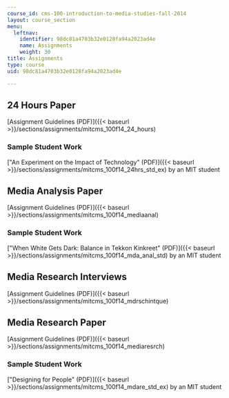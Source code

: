 ```yaml
---
course_id: cms-100-introduction-to-media-studies-fall-2014
layout: course_section
menu:
  leftnav:
    identifier: 98dc81a4703b32e0128fa94a2023ad4e
    name: Assignments
    weight: 30
title: Assignments
type: course
uid: 98dc81a4703b32e0128fa94a2023ad4e

---
```


24 Hours Paper
--------------

[Assignment Guidelines (PDF)]({{< baseurl >}}/sections/assignments/mitcms_100f14_24_hours)

### Sample Student Work

["An Experiment on the Impact of Technology" (PDF)]({{< baseurl >}}/sections/assignments/mitcms_100f14_24hrs_std_ex) by an MIT student

Media Analysis Paper
--------------------

[Assignment Guidelines (PDF)]({{< baseurl >}}/sections/assignments/mitcms_100f14_mediaanal)

### Sample Student Work

["When White Gets Dark: Balance in Tekkon Kinkreet" (PDF)]({{< baseurl >}}/sections/assignments/mitcms_100f14_mda_anal_std) by an MIT student

Media Research Interviews
-------------------------

[Assignment Guidelines (PDF)]({{< baseurl >}}/sections/assignments/mitcms_100f14_mdrschintque)

Media Research Paper
--------------------

[Assignment Guidelines (PDF)]({{< baseurl >}}/sections/assignments/mitcms_100f14_mediaresrch)

### Sample Student Work

["Designing for People" (PDF)]({{< baseurl >}}/sections/assignments/mitcms_100f14_mdare_std_ex) by an MIT student